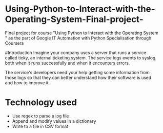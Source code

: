 # Using-Python-to-Interact-with-the-Operating-System-Final-project-
Final project for course "Using Python to Interact with the Operating System "  as the part of Google IT Automation with Python Specialisation through Coursera

#Introduction
Imagine your company uses a server that runs a service called ticky, an internal ticketing system. The service logs events to syslog, both when it runs successfully and when it encounters errors.

The service's developers need your help getting some information from those logs so that they can better understand how their software is used and how to improve it.

# Technology used
* Use regex to parse a log file
* Append and modify values in a dictionary
* Write to a file in CSV format
